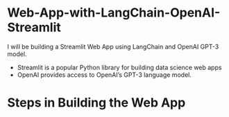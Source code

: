# Web-App-with-LangChain-OpenAI-Streamlit
I will be building a Streamlit Web App using LangChain and OpenAI GPT-3 model.

* Streamlit is a popular Python library for building data science web apps
* OpenAI provides access to OpenAI’s GPT-3 language model.
# Steps in Building the Web App

